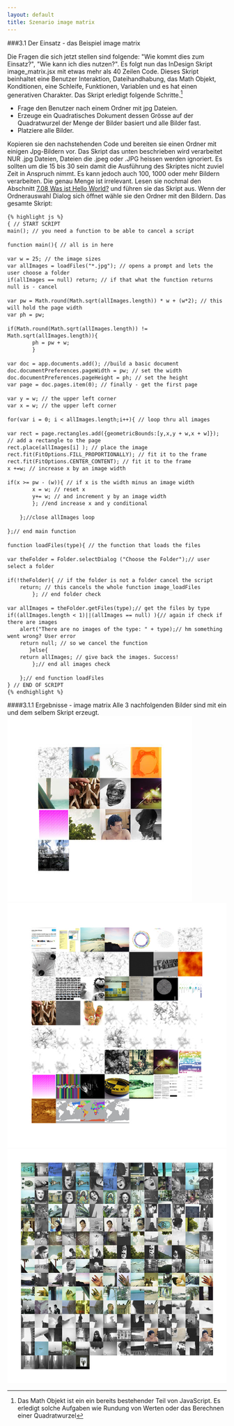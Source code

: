 ```yaml
---
layout: default
title: Szenario image matrix
---
```


###<a name="08"></a>3.1 Der Einsatz - das Beispiel image matrix

Die Fragen die sich jetzt stellen sind folgende: "Wie kommt dies zum Einsatz?", "Wie kann ich dies nutzen?".
Es folgt nun das InDesign Skript image_matrix.jsx mit etwas mehr als 40 Zeilen Code. Dieses Skript beinhaltet eine Benutzer Interaktion, Dateihandhabung, das Math Objekt, Konditionen, eine Schleife, Funktionen, Variablen und es hat einen generativen Charakter. Das Skript erledigt folgende Schritte.[^math]  

- Frage den Benutzer nach einem Ordner mit jpg Dateien.  
- Erzeuge ein Quadratisches Dokument dessen Grösse auf der Quadratwurzel der Menge der Bilder basiert und alle Bilder fast.  
- Platziere alle Bilder.  

  
Kopieren sie den nachstehenden Code und bereiten sie einen Ordner mit einigen Jpg-Bildern vor. Das Skript das unten beschrieben wird verarbeitet NUR .jpg Dateien, Dateien die .jpeg oder .JPG heissen werden ignoriert. Es sollten um die 15 bis 30 sein damit die Ausführung des Skriptes nicht zuviel Zeit in Anspruch nimmt. Es kann jedoch auch 100, 1000 oder mehr Bildern verarbeiten. Die genau Menge ist irrelevant. Lesen sie nochmal den Abschnitt [7.08 Was ist Hello World?](10terminologie.html#21) und führen sie das Skript aus. Wenn der Ordnerauswahl Dialog sich öffnet wähle sie den Ordner mit den Bildern.
Das gesamte Skript:  

	{% highlight js %}
	{ // START SCRIPT
	main(); // you need a function to be able to cancel a script

	function main(){ // all is in here

	var w = 25; // the image sizes
	var allImages = loadFiles("*.jpg"); // opens a prompt and lets the user choose a folder
	if(allImages == null) return; // if that what the function returns null is - cancel

	var pw = Math.round(Math.sqrt(allImages.length)) * w + (w*2); // this will hold the page width
	var ph = pw;

	if(Math.round(Math.sqrt(allImages.length)) != Math.sqrt(allImages.length)){
	        ph = pw + w;
	        }

	var doc = app.documents.add(); //build a basic document
	doc.documentPreferences.pageWidth = pw; // set the width
	doc.documentPreferences.pageHeight = ph; // set the height
	var page = doc.pages.item(0); // finally - get the first page

	var y = w; // the upper left corner
	var x = w; // the upper left corner

	for(var i = 0; i < allImages.length;i++){ // loop thru all images

	var rect = page.rectangles.add({geometricBounds:[y,x,y + w,x + w]}); // add a rectangle to the page
	rect.place(allImages[i] ); // place the image
    rect.fit(FitOptions.FILL_PROPORTIONALLY); // fit it to the frame
    rect.fit(FitOptions.CENTER_CONTENT); // fit it to the frame
    x +=w; // increase x by an image width

	if(x >= pw - (w)){ // if x is the width minus an image width
	        x = w; // reset x
	        y+= w; // and increment y by an image width
	        }; //end increase x and y conditional

	    };//close allImages loop

	};// end main function

	function loadFiles(type){ // the function that loads the files

	var theFolder = Folder.selectDialog ("Choose the Folder");// user select a folder

	if(!theFolder){ // if the folder is not a folder cancel the script
		return; // this cancels the whole function image_loadFiles
			}; // end folder check

	var allImages = theFolder.getFiles(type);// get the files by type
	if((allImages.length < 1)||(allImages == null) ){// again if check if there are images
		alert("There are no images of the type: " + type);// hm something went wrong? User error
		return null; // so we cancel the function
		   }else{
		return allImages; // give back the images. Success!
	        };// end all images check

		};// end function loadFiles
	} // END OF SCRIPT
	{% endhighlight %}


####<a name="33"></a>3.1.1 Ergebnisse - image matrix
Alle 3 nachfolgenden Bilder sind mit ein und dem selbem Skript erzeugt.  
![matrix 1](images/image_matrix_1.jpg)  
![matrix 2](images/image_matrix_2.jpg)  
![matrix 3](images/image_matrix_3.jpg)  

[^math]: Das Math Objekt ist ein ein bereits bestehender Teil von JavaScript. Es erledigt solche Aufgaben wie Rundung von Werten oder das Berechnen einer Quadratwurzel  